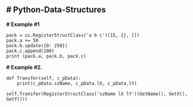 **# Python-Data-Structures**
----------
**# Example #1**

    pack = ui.RegisterStructClass('a b c')(15, {}, [])
    pack.a += 50
    pack.b.update({0: 250})
    pack.c.append(100)
    print (pack.a, pack.b, pack.c)
**# Example #2.**

    def Transfer(self, c_pData):
		print(c_pData.szName, c_pData.lX, c_pData.lY)

    self.Transfer(RegisterStructClass('szName lX lY')(GetName(), GetX(), GetY()))
